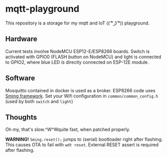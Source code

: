 mqtt-playground
===============

This repository is a storage for my mqtt and IoT (( ͡° ͜ʖ ͡°)) playground.


Hardware
--------

Current tests involve NodeMCU ESP12-E/ESP8266 boards. Switch is activated with
GPIO0 (FLASH button on NodeMCU) and light is connected to GPIO2, where blue LED
is directly connected on ESP-12E module.


Software
--------

Mosquitto contained in docker is used as a broker. ESP8266 code uses [Sming
framework](https://github.com/SmingHub/Sming). Set your Wifi configuration in
`common/common_config.h` (used by both `switch` and `light`)


Thoughts
--------

Oh my, that's slow.^W^Wquite fast, when patched properly.

**WARNING!** `Sming.reset();` jumps to (serial) bootloader right after flashing.
This causes OTA to fail with `wdt reset`. External RESET assert is required after
flashing.